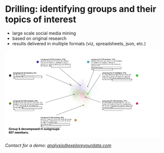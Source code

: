 # Drilling: identifying groups and their topics of interest

- large scale social media mining
- based on original research
- results delivered in multiple formats (viz, spreadsheets, json, etc.)

![exemple](./images/viz.jpg)

*Contact for a demo: analysis@exploreyourdata.com*

